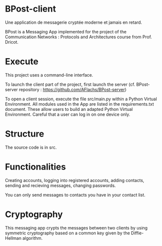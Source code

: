 # BPost-client
Une application de messagerie cryptée moderne et jamais en retard.

BPost is a Messaging App implemented for the project of the Communication Networks : Protocols and Architectures course from Prof. Dricot.

# Execute
This project uses a command-line interface.

To launch the client part of the project, first launch the server (cf. BPost-server repository : https://github.com/AFlachs/BPost-server)

To open a client session, execute the file src/main.py within a Python Virtual Environment. All modules used in the App are listed in the requirements.txt document. These allow users to build an adapted Python Virtual Environment.
Careful that a user can log in on one device only.

# Structure

The source code is in src.

# Functionalities

Creating accounts, logging into registered accounts, adding contacts, sending and recieving messages, changing passwords.

You can only send messages to contacts you have in your contact list.

# Cryptography 
This messaging app crypts the messages between two clients by using symmetric cryptography based on a common key given by the Diffie-Hellman algorithm.
